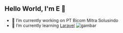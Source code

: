 ## Hello World, I'm E 👋

<!--
**ekoapriliyani/ekoapriliyani** is a ✨ _special_ ✨ repository because its `README.md` (this file) appears on your GitHub profile.

Here are some ideas to get you started:

- 🔭 I’m currently working on ...
- 🌱 I’m currently learning ...
- 👯 I’m looking to collaborate on ...
- 🤔 I’m looking for help with ...
- 💬 Ask me about ...
- 📫 How to reach me: ...
- 😄 Pronouns: ...
- ⚡ Fun fact: ...
-->

- 🔭 I’m currently working on PT Bicom Mitra Solusindo
- 🌱 I’m currently learning [Laravel](https://laravel.com)
  ![gambar](https://media1.giphy.com/media/v1.Y2lkPTc5MGI3NjExdWxjZzJxMDhpNGp6eWt6YWI3dnY3bjdxY3lkaXJjM3p0MzhoZnpqNyZlcD12MV9pbnRlcm5hbF9naWZfYnlfaWQmY3Q9Zw/bGgsc5mWoryfgKBx1u/giphy.gif)
